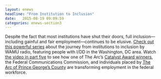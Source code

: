 ```yaml
---
layout: enews
headline: "From Institution to Inclusion"
date:   2015-08-19 09:09:59
categories: enews-section3
---
```

Despite the fact that most institutions have shut their doors, full inclusion—including gainful and fair employment—continues to be elusive. <a href="https://wamu.atavist.com/from-institution-to-inclusion">Check out this powerful series</a> about the journey from institutions to inclusion by WAMU radio, featuring people with I/DD in the Washington, DC area. Watch <a href="http://bit.ly/21y3FSC">the video in part five</a> to see how one of The Arc’s <a href="http://catalystawards.org/">Catalyst Award winners</a>, the Federal Communications Commission, and individuals placed by <a href="http://www.thearcofpgc.org/">The Arc of Prince George’s County</a> are transforming employment in the federal workforce.
